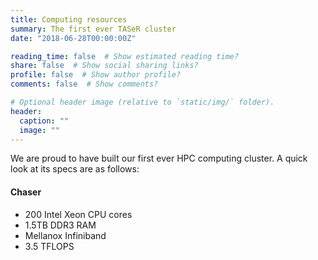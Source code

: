 ```yaml
---
title: Computing resources
summary: The first ever TASeR cluster 
date: "2018-06-28T00:00:00Z"

reading_time: false  # Show estimated reading time?
share: false  # Show social sharing links?
profile: false  # Show author profile?
comments: false  # Show comments?

# Optional header image (relative to `static/img/` folder).
header:
  caption: ""
  image: ""
---
```


We are proud to have built our first ever HPC computing cluster. A quick look at its specs are as follows:

#### Chaser ####
* 200 Intel Xeon CPU cores
* 1.5TB DDR3 RAM
* Mellanox Infiniband
* 3.5 TFLOPS

